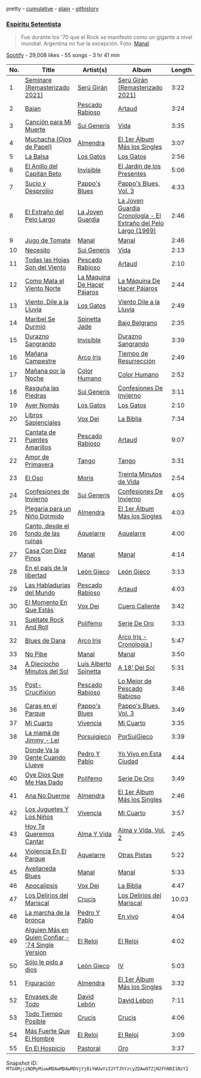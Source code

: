 pretty - [cumulative](/playlists/cumulative/37i9dQZF1DWZsLcak1FuUD.md) - [plain](/playlists/plain/37i9dQZF1DWZsLcak1FuUD) - [githistory](https://github.githistory.xyz/mackorone/spotify-playlist-archive/blob/main/playlists/plain/37i9dQZF1DWZsLcak1FuUD)

### [Espíritu Setentista](https://open.spotify.com/playlist/37i9dQZF1DWZsLcak1FuUD)

> Fue durante los '70 que el Rock se manifestó como un gigante a nivel mundial\. Argentina no fue la excepción\.  Foto: <a href="spotify:artist:10vtHOCA3qPLmrGylgO2F1">Manal</a>

[Spotify](https://open.spotify.com/user/spotify) - 29,008 likes - 55 songs - 3 hr 41 min

| No. | Title | Artist(s) | Album | Length |
|---|---|---|---|---|
| 1 | [Seminare \(Remasterizado 2021\)](https://open.spotify.com/track/61zbxB39zUY5oxBvEvvMYv) | [Serú Girán](https://open.spotify.com/artist/6CrQKZeuSKNYgrE7PeYqJ1) | [Serú Girán \(Remasterizado 2021\)](https://open.spotify.com/album/23jPuEGchD65GA5PGJRwJo) | 3:22 |
| 2 | [Bajan](https://open.spotify.com/track/6hmYi0E6EBEmDeztQHaH0C) | [Pescado Rabioso](https://open.spotify.com/artist/3q1NXsv9XypOUCJfEatXH9) | [Artaud](https://open.spotify.com/album/5MJR9j21vjEi4ODxzhvoTA) | 3:24 |
| 3 | [Canción para Mi Muerte](https://open.spotify.com/track/0t0Kl5jxxV3s8bdpILkgmd) | [Sui Generis](https://open.spotify.com/artist/5lCqW8vcd4TyTHzGIuKdH8) | [Vida](https://open.spotify.com/album/0EdYPXNaKi8QOBwq1C13jM) | 3:35 |
| 4 | [Muchacha \(Ojos de Papel\)](https://open.spotify.com/track/1SXzI5Rnid2ApgNQPmROLm) | [Almendra](https://open.spotify.com/artist/7x2a9uyqlWbE9LwcoQWDTo) | [El 1er Álbum Más los Singles](https://open.spotify.com/album/2Syxpgpva5hDmqCZpmmJHp) | 3:07 |
| 5 | [La Balsa](https://open.spotify.com/track/4J2xMy0kakU9sAin1uppxb) | [Los Gatos](https://open.spotify.com/artist/7wL1RaL0IEr7bK2WKV9sEU) | [Los Gatos](https://open.spotify.com/album/0vTTjKizDeDsQJKzdT7s8G) | 2:56 |
| 6 | [El Anillo del Capitán Beto](https://open.spotify.com/track/23jMDvKil4frbTA35BVzBY) | [Invisible](https://open.spotify.com/artist/3FjdJbt6Myq32uv7P4owM1) | [El Jardin de los Presentes](https://open.spotify.com/album/0lbpA4dCZfaNhy6LZrGDvJ) | 5:06 |
| 7 | [Sucio y Desprolijo](https://open.spotify.com/track/11SyFXAlto6hoUX39CEuCQ) | [Pappo's Blues](https://open.spotify.com/artist/59dLJG3ZVwkMZLFKByQCJB) | [Pappo's Blues, Vol\. 3](https://open.spotify.com/album/3TIorpubpykzUFdUNBLOdp) | 4:33 |
| 8 | [El Extraño del Pelo Largo](https://open.spotify.com/track/684mSIt8bHBYGgIQjFsERt) | [La Joven Guardia](https://open.spotify.com/artist/5Pq1eqKbVKRziJs6cSUoBy) | [La Joven Guardia Cronología \- El Extraño del Pelo Largo \(1969\)](https://open.spotify.com/album/2Z5PSIAehRpKj55QrAMasD) | 2:46 |
| 9 | [Jugo de Tomate](https://open.spotify.com/track/0agzpJR3jRbfLKhG5nWxx3) | [Manal](https://open.spotify.com/artist/10vtHOCA3qPLmrGylgO2F1) | [Manal](https://open.spotify.com/album/1VoglV38RPcTn7P9yZxO4C) | 2:46 |
| 10 | [Necesito](https://open.spotify.com/track/7H62s62eUQqYXTA3WsrTK7) | [Sui Generis](https://open.spotify.com/artist/5lCqW8vcd4TyTHzGIuKdH8) | [Vida](https://open.spotify.com/album/0EdYPXNaKi8QOBwq1C13jM) | 2:13 |
| 11 | [Todas las Hojas Son del Viento](https://open.spotify.com/track/689lBKIELtWGHfsPWpR6rv) | [Pescado Rabioso](https://open.spotify.com/artist/3q1NXsv9XypOUCJfEatXH9) | [Artaud](https://open.spotify.com/album/5MJR9j21vjEi4ODxzhvoTA) | 2:10 |
| 12 | [Como Mata el Viento Norte](https://open.spotify.com/track/7BbpLe12HpkoZJcJs1A3SP) | [La Maquina De Hacer Pájaros](https://open.spotify.com/artist/40c6EALi3nTmNeOAS3Eu5h) | [La Máquina De Hacer Pájaros](https://open.spotify.com/album/4uXadaCsBVwLK6s5V14Kjw) | 2:44 |
| 13 | [Viento, Dile a la Lluvia](https://open.spotify.com/track/5Qz4D3NixycveVWlTgksDn) | [Los Gatos](https://open.spotify.com/artist/7wL1RaL0IEr7bK2WKV9sEU) | [Viento Dile a la Lluvia](https://open.spotify.com/album/2z1Mp2nXoOHfcI3biDXS8h) | 2:49 |
| 14 | [Maribel Se Durmió](https://open.spotify.com/track/5BaqCOW8FaahrXIRIvU6Ad) | [Spinetta Jade](https://open.spotify.com/artist/3WxVICwFDAWMTWH8sELmRe) | [Bajo Belgrano](https://open.spotify.com/album/3pFMaPwaHb6D0EkMtRlaO9) | 2:35 |
| 15 | [Durazno Sangrando](https://open.spotify.com/track/6pjbkrGImw09Nv5Ji3emkr) | [Invisible](https://open.spotify.com/artist/3FjdJbt6Myq32uv7P4owM1) | [Durazno Sangrando](https://open.spotify.com/album/4Cf6WflKk1FEtffkm9h1U7) | 3:39 |
| 16 | [Mañana Campestre](https://open.spotify.com/track/1f3uOzmizXQfkezHCdu53L) | [Arco Iris](https://open.spotify.com/artist/1fl6UrQ5p2aQQwKfkrPNpW) | [Tiempo de Resurrección](https://open.spotify.com/album/57QC2S4mWSAP2MwVIB40QM) | 2:49 |
| 17 | [Mañana por la Noche](https://open.spotify.com/track/6gWplVwr7ta6vpp2DSCo96) | [Color Humano](https://open.spotify.com/artist/6AETRCQep85mUtIlX7BaFV) | [Color Humano](https://open.spotify.com/album/0iEUyTKuM2Nhi3ehAbwYmH) | 2:52 |
| 18 | [Rasguña las Piedras](https://open.spotify.com/track/3lvAzKmRH8vzXQ4xm19v78) | [Sui Generis](https://open.spotify.com/artist/5lCqW8vcd4TyTHzGIuKdH8) | [Confesiones De Invierno](https://open.spotify.com/album/01SHGcb4X59QOezJ2MhqJx) | 3:11 |
| 19 | [Ayer Nomás](https://open.spotify.com/track/20ILhYY5QbmsNc8KKBf8w5) | [Los Gatos](https://open.spotify.com/artist/7wL1RaL0IEr7bK2WKV9sEU) | [Los Gatos](https://open.spotify.com/album/0vTTjKizDeDsQJKzdT7s8G) | 2:10 |
| 20 | [Libros Sapienciales](https://open.spotify.com/track/5SS4Eu297wAFbXjpuagLe3) | [Vox Dei](https://open.spotify.com/artist/1sTOtMflHQ1ULtuozST5RR) | [La Biblia](https://open.spotify.com/album/5rTDeb1l0Mj4vNDKfvCRd6) | 7:34 |
| 21 | [Cantata de Puentes Amarillos](https://open.spotify.com/track/7BCQ7bfdNpCdLmlvEGUfSG) | [Pescado Rabioso](https://open.spotify.com/artist/3q1NXsv9XypOUCJfEatXH9) | [Artaud](https://open.spotify.com/album/5MJR9j21vjEi4ODxzhvoTA) | 9:07 |
| 22 | [Amor de Primavera](https://open.spotify.com/track/1bvQiT1IglZ3QKIpEHgKeC) | [Tango](https://open.spotify.com/artist/7CSiyutcNoggAxGRxymDHM) | [Tango](https://open.spotify.com/album/1p9tykpcBRGa6lHjviOn9x) | 3:31 |
| 23 | [El Oso](https://open.spotify.com/track/42WA51ZqDPtp4ZhJj2ngAB) | [Moris](https://open.spotify.com/artist/6nDtQCSWqly8rUM8s0JZa5) | [Treinta Minutos de Vida](https://open.spotify.com/album/68sHSdp4YABOmihgZ3ATNT) | 2:54 |
| 24 | [Confesiones de Invierno](https://open.spotify.com/track/47im9FzRfqAS2KYvw3NhSw) | [Sui Generis](https://open.spotify.com/artist/5lCqW8vcd4TyTHzGIuKdH8) | [Confesiones De Invierno](https://open.spotify.com/album/01SHGcb4X59QOezJ2MhqJx) | 4:05 |
| 25 | [Plegaria para un Niño Dormido](https://open.spotify.com/track/3FKbpQhczilHZD5LJOqSdR) | [Almendra](https://open.spotify.com/artist/7x2a9uyqlWbE9LwcoQWDTo) | [El 1er Álbum Más los Singles](https://open.spotify.com/album/2Syxpgpva5hDmqCZpmmJHp) | 4:03 |
| 26 | [Canto, desde el fondo de las ruinas](https://open.spotify.com/track/0bVpPI7PzrScltqKCm5DKp) | [Aquelarre](https://open.spotify.com/artist/3cG8AMyTTUk3Y6LIqyjOxc) | [Aquelarre](https://open.spotify.com/album/21k9Lf53dN3pCJ8JZsk81p) | 4:00 |
| 27 | [Casa Con Diez Pinos](https://open.spotify.com/track/2Ras7UcXvzenVmkyVMibdh) | [Manal](https://open.spotify.com/artist/10vtHOCA3qPLmrGylgO2F1) | [Manal](https://open.spotify.com/album/1VoglV38RPcTn7P9yZxO4C) | 4:14 |
| 28 | [En el país de la libertad](https://open.spotify.com/track/1oiMVZp0WcRmsxdfHdoRwb) | [León Gieco](https://open.spotify.com/artist/5yoimVE1rbc3kAx4uwr7eq) | [León Gieco](https://open.spotify.com/album/61O3RcbSiFklK1N9SC5LCd) | 3:13 |
| 29 | [Las Habladurias del Mundo](https://open.spotify.com/track/5K6fJf9l8WTsscngGert0b) | [Pescado Rabioso](https://open.spotify.com/artist/3q1NXsv9XypOUCJfEatXH9) | [Artaud](https://open.spotify.com/album/5MJR9j21vjEi4ODxzhvoTA) | 4:03 |
| 30 | [El Momento En Que Estás](https://open.spotify.com/track/45X4LNePuohdGmuLxpf6oO) | [Vox Dei](https://open.spotify.com/artist/1sTOtMflHQ1ULtuozST5RR) | [Cuero Caliente](https://open.spotify.com/album/4mM0WL1bhWu1AUggznW2tN) | 3:42 |
| 31 | [Sueltate Rock And Roll](https://open.spotify.com/track/1HbLdtZvbp8JRVAJhlktfK) | [Polifemo](https://open.spotify.com/artist/5kt7SkycNsq8vbKoFb3QxO) | [Serie De Oro](https://open.spotify.com/album/0K5znMCZ80jQtl2zqMCoyE) | 3:33 |
| 32 | [Blues de Dana](https://open.spotify.com/track/32Du6z7oXiowmiZCPpnLj5) | [Arco Iris](https://open.spotify.com/artist/1fl6UrQ5p2aQQwKfkrPNpW) | [Arco Iris \- Cronología I](https://open.spotify.com/album/1vNUHRvUEXMmcjAzFW4b5m) | 5:47 |
| 33 | [No Pibe](https://open.spotify.com/track/1XjCxUmgXzqLEGzqUse3qK) | [Manal](https://open.spotify.com/artist/10vtHOCA3qPLmrGylgO2F1) | [Manal](https://open.spotify.com/album/1VoglV38RPcTn7P9yZxO4C) | 3:50 |
| 34 | [A Dieciocho Minutos del Sol](https://open.spotify.com/track/7ze8PcVXJzcAfCQ0Etjp6v) | [Luis Alberto Spinetta](https://open.spotify.com/artist/1MuQ2m2tg7naeRGAOxYZer) | [A 18' Del Sol](https://open.spotify.com/album/1uZafurVG5V3TZDqEnVmeR) | 5:31 |
| 35 | [Post\-Crucifixion](https://open.spotify.com/track/2ri0lTjVeBkWAmRVkJoHXL) | [Pescado Rabioso](https://open.spotify.com/artist/3q1NXsv9XypOUCJfEatXH9) | [Lo Mejor de Pescado Rabioso](https://open.spotify.com/album/3XxDmLiEBKqFu1MiZ3fayw) | 3:46 |
| 36 | [Caras en el Parque](https://open.spotify.com/track/3yvbu9332UXDudzznrTuGw) | [Pappo's Blues](https://open.spotify.com/artist/59dLJG3ZVwkMZLFKByQCJB) | [Pappo's Blues, Vol\. 3](https://open.spotify.com/album/3TIorpubpykzUFdUNBLOdp) | 3:49 |
| 37 | [Mi Cuarto](https://open.spotify.com/track/1eD4rXi4Orx0b3k5an1LBL) | [Vivencia](https://open.spotify.com/artist/65IXQZtLc1OfW8H9YxRFwY) | [Mi Cuarto](https://open.spotify.com/album/5bvtHEGG4MGEGkGTFw1lv6) | 3:35 |
| 38 | [La mamá de Jimmy \- Leí](https://open.spotify.com/track/34MKQgDEwYzDer6VZKIGhZ) | [Porsuigieco](https://open.spotify.com/artist/4LoFcBNitqIC130rvzS6BG) | [PorSuiGieco](https://open.spotify.com/album/7ug5TR3GSr8nmDWLaOQ93r) | 3:39 |
| 39 | [Donde Va la Gente Cuando Llueve](https://open.spotify.com/track/2JjB7P18oOeqpWKGsUGINy) | [Pedro Y Pablo](https://open.spotify.com/artist/5YDpwWFLxk3wmHBKqAcfiI) | [Yo Vivo en Esta Ciudad](https://open.spotify.com/album/5rpMRdL6IxV1obCxjf4q5i) | 4:44 |
| 40 | [Oye Dios Que Me Has Dado](https://open.spotify.com/track/7xfYEIvk2qRxODCefqdOuR) | [Polifemo](https://open.spotify.com/artist/5kt7SkycNsq8vbKoFb3QxO) | [Serie De Oro](https://open.spotify.com/album/0K5znMCZ80jQtl2zqMCoyE) | 3:49 |
| 41 | [Ana No Duerme](https://open.spotify.com/track/4ev0iQn9HTKQHxcSDxklhu) | [Almendra](https://open.spotify.com/artist/7x2a9uyqlWbE9LwcoQWDTo) | [El 1er Álbum Más los Singles](https://open.spotify.com/album/2Syxpgpva5hDmqCZpmmJHp) | 2:46 |
| 42 | [Los Juguetes Y Los Niños](https://open.spotify.com/track/3xNyKcQM5nMB3gY6XDvYpF) | [Vivencia](https://open.spotify.com/artist/65IXQZtLc1OfW8H9YxRFwY) | [Mi Cuarto](https://open.spotify.com/album/5bvtHEGG4MGEGkGTFw1lv6) | 3:57 |
| 43 | [Hoy Te Queremos Cantar](https://open.spotify.com/track/6O036ngVof8dIfCILsJkVv) | [Alma Y Vida](https://open.spotify.com/artist/6Qv7PzO62iPNtE9jNTPGDG) | [Alma y Vida, Vol\. 2](https://open.spotify.com/album/7MHEzCpcFrBeVBaqzM6cSl) | 2:45 |
| 44 | [Violencia En El Parque](https://open.spotify.com/track/79Endo4IymZMWDQ0wk116S) | [Aquelarre](https://open.spotify.com/artist/3cG8AMyTTUk3Y6LIqyjOxc) | [Otras Pistas](https://open.spotify.com/album/4vNaQkW0hQORx5gVi0WFJV) | 5:22 |
| 45 | [Avellaneda Blues](https://open.spotify.com/track/2SeUS7JmN0oLjHPHGvDZFA) | [Manal](https://open.spotify.com/artist/10vtHOCA3qPLmrGylgO2F1) | [Manal](https://open.spotify.com/album/1VoglV38RPcTn7P9yZxO4C) | 5:33 |
| 46 | [Apocalipsis](https://open.spotify.com/track/1BOrWWE3wANOCYFn6p2Z9Y) | [Vox Dei](https://open.spotify.com/artist/1sTOtMflHQ1ULtuozST5RR) | [La Biblia](https://open.spotify.com/album/5rTDeb1l0Mj4vNDKfvCRd6) | 4:47 |
| 47 | [Los Delirios del Mariscal](https://open.spotify.com/track/56vhyP9UvLtGYUbeBBxqke) | [Crucis](https://open.spotify.com/artist/3PN8odvj48fnALdAsCKG3g) | [Los Delirios del Mariscal](https://open.spotify.com/album/1IQKV1zaM2GihjCXjZTdeJ) | 10:03 |
| 48 | [La marcha de la bronca](https://open.spotify.com/track/1yLrOgpKQpLjfW9yO1j40Y) | [Pedro Y Pablo](https://open.spotify.com/artist/5YDpwWFLxk3wmHBKqAcfiI) | [En vivo](https://open.spotify.com/album/1Z6aEZAVsSppuDJhQmkCne) | 4:04 |
| 49 | [Alguien Más en Quien Confiar \- '74 Single Version](https://open.spotify.com/track/10F81E1vPGGROdMHyVthSh) | [El Reloj](https://open.spotify.com/artist/4qZeDZdBD3NiWVbkwX2Lpx) | [El Reloj](https://open.spotify.com/album/3xIkQ0YsEyRvjEY1a8KdXc) | 4:02 |
| 50 | [Sólo le pido a dios](https://open.spotify.com/track/5JNZh5pSVcqgacUDd41rTy) | [León Gieco](https://open.spotify.com/artist/5yoimVE1rbc3kAx4uwr7eq) | [lV](https://open.spotify.com/album/2NoClUagMc6dN9g3KOm4PQ) | 5:03 |
| 51 | [Figuración](https://open.spotify.com/track/2ZXPZV2w9KSEH6YXJQwFBP) | [Almendra](https://open.spotify.com/artist/7x2a9uyqlWbE9LwcoQWDTo) | [El 1er Álbum Más los Singles](https://open.spotify.com/album/2Syxpgpva5hDmqCZpmmJHp) | 3:32 |
| 52 | [Envases de Todo](https://open.spotify.com/track/7gIUh5iGYpTagqtq74hvs0) | [David Lebón](https://open.spotify.com/artist/48Idb5uZga8diRAMTc9q3E) | [David Lebon](https://open.spotify.com/album/2sVpQXYG4nKgpJ5F3Q84RC) | 7:11 |
| 53 | [Todo Tiempo Posible](https://open.spotify.com/track/0aF2ape2b7Tzgo1GLs9re3) | [Crucis](https://open.spotify.com/artist/3PN8odvj48fnALdAsCKG3g) | [Crucis](https://open.spotify.com/album/7q4FDjboZh9zLPRqIxdWng) | 4:06 |
| 54 | [Más Fuerte Que El Hombre](https://open.spotify.com/track/0kCvymt8ka2hQqecsJDC4h) | [El Reloj](https://open.spotify.com/artist/4qZeDZdBD3NiWVbkwX2Lpx) | [El Reloj](https://open.spotify.com/album/3xIkQ0YsEyRvjEY1a8KdXc) | 3:09 |
| 55 | [En El Hospicio](https://open.spotify.com/track/6NZ2OTfVCJ9rf6hm6tpJxh) | [Pastoral](https://open.spotify.com/artist/3budmcJD4fTyytFVDp5lud) | [Oro](https://open.spotify.com/album/67TJF7Es43tCAfZtWv5kiq) | 3:37 |

Snapshot ID: `MTU4MjczNDMyMiwwMDAwMDAwMDVjYjBiYWUwYzI2YTJhYzcyZDAwOTZjN2FhNDI1NzY2`
